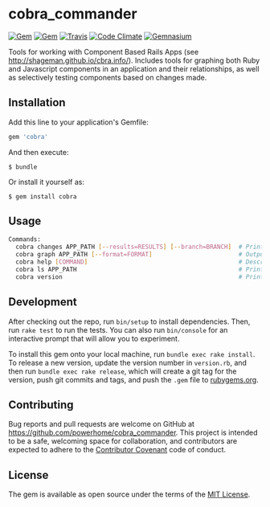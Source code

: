 # cobra_commander

[![Gem](https://img.shields.io/gem/dv/cobra_commander/stable.svg)](https://rubygems.org/gems/cobra_commander)
[![Gem](https://img.shields.io/gem/v/cobra_commander.svg)](https://rubygems.org/gems/cobra_commander)
[![Travis](https://img.shields.io/travis/powerhome/cobra_commander.svg)](https://travis-ci.org/powerhome/cobra_commander)
[![Code Climate](https://img.shields.io/codeclimate/github/powerhome/cobra_commander.svg)](https://codeclimate.com/github/powerhome/cobra_commander)
[![Gemnasium](https://img.shields.io/gemnasium/powerhome/cobra_commander.svg)](https://gemnasium.com/github.com/powerhome/cobra_commander)

Tools for working with Component Based Rails Apps (see http://shageman.github.io/cbra.info/). Includes tools for graphing both Ruby and Javascript components in an application and their relationships, as well as selectively testing components based on changes made.

## Installation

Add this line to your application's Gemfile:

```ruby
gem 'cobra'
```

And then execute:

    $ bundle

Or install it yourself as:

    $ gem install cobra

## Usage

```bash
Commands:
  cobra changes APP_PATH [--results=RESULTS] [--branch=BRANCH]  # Prints list of changed files
  cobra graph APP_PATH [--format=FORMAT]                        # Outputs graph
  cobra help [COMMAND]                                          # Describe available commands or one specific command
  cobra ls APP_PATH                                             # Prints tree of components for an app
  cobra version                                                 # Prints version
```

## Development

After checking out the repo, run `bin/setup` to install dependencies. Then, run `rake test` to run the tests. You can also run `bin/console` for an interactive prompt that will allow you to experiment.

To install this gem onto your local machine, run `bundle exec rake install`. To release a new version, update the version number in `version.rb`, and then run `bundle exec rake release`, which will create a git tag for the version, push git commits and tags, and push the `.gem` file to [rubygems.org](https://rubygems.org).

## Contributing

Bug reports and pull requests are welcome on GitHub at https://github.com/powerhome/cobra_commander. This project is intended to be a safe, welcoming space for collaboration, and contributors are expected to adhere to the [Contributor Covenant](http://contributor-covenant.org) code of conduct.

## License

The gem is available as open source under the terms of the [MIT License](http://opensource.org/licenses/MIT).
